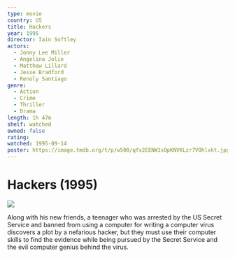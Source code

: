 ```yaml
---
type: movie
country: US
title: Hackers
year: 1995
director: Iain Softley
actors:
  - Jonny Lee Miller
  - Angelina Jolie
  - Matthew Lillard
  - Jesse Bradford
  - Renoly Santiago
genre:
  - Action
  - Crime
  - Thriller
  - Drama
length: 1h 47m
shelf: watched
owned: false
rating:
watched: 1995-09-14
poster: https://image.tmdb.org/t/p/w500/qfx2EENW1sOpKNVKLzr7VOhlxkt.jpg
---
```


# Hackers (1995)

![](https://image.tmdb.org/t/p/w500/qfx2EENW1sOpKNVKLzr7VOhlxkt.jpg)

Along with his new friends, a teenager who was arrested by the US Secret Service and banned from using a computer for writing a computer virus discovers a plot by a nefarious hacker, but they must use their computer skills to find the evidence while being pursued by the Secret Service and the evil computer genius behind the virus.